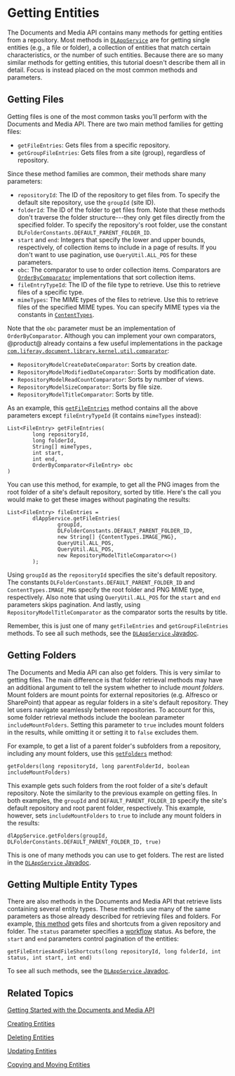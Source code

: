 # Getting Entities [](id=getting-entities)

The Documents and Media API contains many methods for getting entities from a 
repository. Most methods in 
[`DLAppService`](@platform-ref@/7.1-latest/javadocs/portal-kernel/com/liferay/document/library/kernel/service/DLAppService.html) 
are for getting single entities (e.g., a file or folder), a collection of 
entities that match certain characteristics, or the number of such entities. 
Because there are so many similar methods for getting entities, this tutorial 
doesn't describe them all in detail. Focus is instead placed on the most common 
methods and parameters. 

## Getting Files [](id=getting-files)

Getting files is one of the most common tasks you'll perform with the Documents 
and Media API. There are two main method families for getting files: 

-   `getFileEntries`: Gets files from a specific repository. 
-   `getGroupFileEntries`: Gets files from a site (group), regardless of 
    repository. 

Since these method families are common, their methods share many parameters: 

-   `repositoryId`: The ID of the repository to get files from. To specify the 
    default site repository, use the `groupId` (site ID). 
-   `folderId`: The ID of the folder to get files from. Note that these methods 
    don't traverse the folder structure---they only get files directly from the 
    specified folder. To specify the repository's root folder, use the constant 
    `DLFolderConstants.DEFAULT_PARENT_FOLDER_ID`. 
-   `start` and `end`: Integers that specify the lower and upper bounds, 
    respectively, of collection items to include in a page of results. If you 
    don't want to use pagination, use `QueryUtil.ALL_POS` for these parameters. 
-   `obc`: The comparator to use to order collection items. Comparators are 
    [`OrderByComparator`](@platform-ref@/7.1-latest/javadocs/portal-kernel/com/liferay/portal/kernel/util/OrderByComparator.html) 
    implementations that sort collection items. 
-   `fileEntryTypeId`: The ID of the file type to retrieve. Use this to retrieve 
    files of a specific type. 
-   `mimeTypes`: The MIME types of the files to retrieve. Use this to retrieve 
    files of the specified MIME types. You can specify MIME types via the 
    constants in 
    [`ContentTypes`](@platform-ref@/7.1-latest/javadocs/portal-kernel/com/liferay/portal/kernel/util/ContentTypes.html). 

Note that the `obc` parameter must be an implementation of `OrderByComparator`. 
Although you can implement your own comparators, @product@ already contains a 
few useful implementations in the package 
[`com.liferay.document.library.kernel.util.comparator`](@platform-ref@/7.1-latest/javadocs/portal-kernel/com/liferay/document/library/kernel/util/comparator/package-summary.html): 

-   `RepositoryModelCreateDateComparator`: Sorts by creation date. 
-   `RepositoryModelModifiedDateComparator`: Sorts by modification date. 
-   `RepositoryModelReadCountComparator`: Sorts by number of views. 
-   `RepositoryModelSizeComparator`: Sorts by file size. 
-   `RepositoryModelTitleComparator`: Sorts by title. 

As an example, this 
[`getFileEntries`](@platform-ref@/7.1-latest/javadocs/portal-kernel/com/liferay/document/library/kernel/service/DLAppService.html#getFileEntries-long-long-java.lang.String:A-int-int-com.liferay.portal.kernel.util.OrderByComparator-) 
method contains all the above parameters except `fileEntryTypeId` (it contains 
`mimeTypes` instead): 

    List<FileEntry> getFileEntries(
            long repositoryId, 
            long folderId, 
            String[] mimeTypes, 
            int start, 
            int end, 
            OrderByComparator<FileEntry> obc
    )

You can use this method, for example, to get all the PNG images from the root 
folder of a site's default repository, sorted by title. Here's the call you 
would make to get these images without paginating the results: 

    List<FileEntry> fileEntries = 
            dlAppService.getFileEntries(
                    groupId, 
                    DLFolderConstants.DEFAULT_PARENT_FOLDER_ID, 
                    new String[] {ContentTypes.IMAGE_PNG}, 
                    QueryUtil.ALL_POS, 
                    QueryUtil.ALL_POS, 
                    new RepositoryModelTitleComparator<>()
            );

Using `groupId` as the `repositoryId` specifies the site's default repository. 
The constants `DLFolderConstants.DEFAULT_PARENT_FOLDER_ID` and 
`ContentTypes.IMAGE_PNG` specify the root folder and PNG MIME type, 
respectively. Also note that using `QueryUtil.ALL_POS` for the `start` and `end` 
parameters skips pagination. And lastly, using `RepositoryModelTitleComparator` 
as the comparator sorts the results by title. 

Remember, this is just one of many `getFileEntries` and `getGroupFileEntries` 
methods. To see all such methods, see the 
[`DLAppService` Javadoc](@platform-ref@/7.1-latest/javadocs/portal-kernel/com/liferay/document/library/kernel/service/DLAppService.html). 

## Getting Folders [](id=getting-folders)

The Documents and Media API can also get folders. This is very similar to 
getting files. The main difference is that folder retrieval methods may have an 
additional argument to tell the system whether to include *mount folders*. Mount 
folders are mount points for external repositories (e.g. Alfresco or 
SharePoint) that appear as regular folders in a site's default repository. They 
let users navigate seamlessly between repositories. To account for this, some 
folder retrieval methods include the boolean parameter `includeMountFolders`. 
Setting this parameter to `true` includes mount folders in the results, while 
omitting it or setting it to `false` excludes them. 

For example, to get a list of a parent folder's subfolders from a repository, 
including any mount folders, use this 
[`getFolders`](@platform-ref@/7.1-latest/javadocs/portal-kernel/com/liferay/document/library/kernel/service/DLAppService.html#getFolders-long-long-boolean-) 
method: 

    getFolders(long repositoryId, long parentFolderId, boolean includeMountFolders)

This example gets such folders from the root folder of a site's default 
repository. Note the similarity to the previous example on getting files. In 
both examples, the `groupId` and `DEFAULT_PARENT_FOLDER_ID` specify the site's 
default repository and root parent folder, respectively. This example, however, 
sets `includeMountFolders` to `true` to include any mount folders in the 
results: 

    dlAppService.getFolders(groupId, DLFolderConstants.DEFAULT_PARENT_FOLDER_ID, true)

This is one of many methods you can use to get folders. The rest are listed in 
the 
[`DLAppService` Javadoc](@platform-ref@/7.1-latest/javadocs/portal-kernel/com/liferay/document/library/kernel/service/DLAppService.html). 

## Getting Multiple Entity Types [](id=getting-multiple-entity-types)

There are also methods in the Documents and Media API that retrieve lists 
containing several entity types. These methods use many of the same parameters 
as those already described for retrieving files and folders. For example, 
[this method](@platform-ref@/7.1-latest/javadocs/portal-kernel/com/liferay/document/library/kernel/service/DLAppService.html#getFileEntriesAndFileShortcuts-long-long-int-int-int-) 
gets files and shortcuts from a given repository and folder. The `status` 
parameter specifies a 
[workflow](/discover/portal/-/knowledge_base/7-1/workflow) 
status. As before, the `start` and `end` parameters control pagination of the 
entities: 

    getFileEntriesAndFileShortcuts(long repositoryId, long folderId, int status, int start, int end)

To see all such methods, see the 
[`DLAppService` Javadoc](@platform-ref@/7.1-latest/javadocs/portal-kernel/com/liferay/document/library/kernel/service/DLAppService.html). 

## Related Topics [](id=related-topics)

[Getting Started with the Documents and Media API](/develop/tutorials/-/knowledge_base/7-1/getting-started-with-the-documents-and-media-api)

[Creating Entities](/develop/tutorials/-/knowledge_base/7-1/creating-entities)

[Deleting Entities](/develop/tutorials/-/knowledge_base/7-1/deleting-entities)

[Updating Entities](/develop/tutorials/-/knowledge_base/7-1/updating-entities)

[Copying and Moving Entities](/develop/tutorials/-/knowledge_base/7-1/copying-and-moving-entities)
